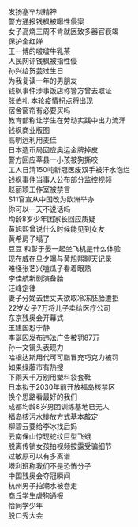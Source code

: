 发扬塞罕坝精神  
警方通报钱枫被曝性侵案  
女子高烧三周不肯就医致多器官衰竭  
保护全红婵  
王一博的啵啵牛乳茶  
人民网评钱枫被指性侵  
孙兴给贺芸过生日  
为我复读一年的男朋友  
钱枫事件涉事饭店称警方曾去取证  
张伯礼 本轮疫情拐点将出现  
宿舍窗帘有必要买吗  
教育部称让学生在劳动实践中出力流汗  
钱枫商业版图  
高明远利用麦佳  
日本造币局回应奥运金牌掉皮  
警方回应莘县一小孩被狗撕咬  
工人日清150吨新冠医废双手被汗水泡烂  
钱枫事件当事人公布部分监控视频  
赵丽颖工作室被禁言  
S11官宣从中国改为欧洲举办  
你可以一天不说话吗  
均龄8岁少年团家长回应质疑  
黄旭熙曾说什么时候能见到女友  
黄希房子塌了  
豆豆 和彭于晏一起坐飞机是什么体验  
现在威在旦夕曝与黄旭熙聊天记录  
难怪张艺兴嗑瓜子看着眼熟  
李佳航新剧演备胎  
汪峰定律  
妻子分娩去世丈夫欲取冷冻胚胎遭拒  
22岁女子7万将儿子卖给医疗公司  
东京残奥会开幕式  
王建国怼宁静  
李诞因发布违法广告被罚87万  
孙一文镜头表现力  
哈根达斯用代可可脂冒充巧克力被罚  
如果绿藤市有热搜  
下雨天千万别用塑料袋套鞋  
日本拟于2030年前开放福岛核禁区  
换个思路看最好的我们  
成都均龄8岁男团训练基地已无人  
福岛核污水排放方式基本敲定  
柳碧云要给李冰找后妈  
云南保山惊现蛇纹巨型飞蛾  
脱离传销女孩拍视频披露受骗细节  
过敏原可以有多离谱  
塔利班称我们不是恐怖分子  
中国残奥会夺冠瞬间  
杭州男子拍潮水被卷走  
商丘学生虐狗通报  
恰同学少年  
脱口秀大会  

